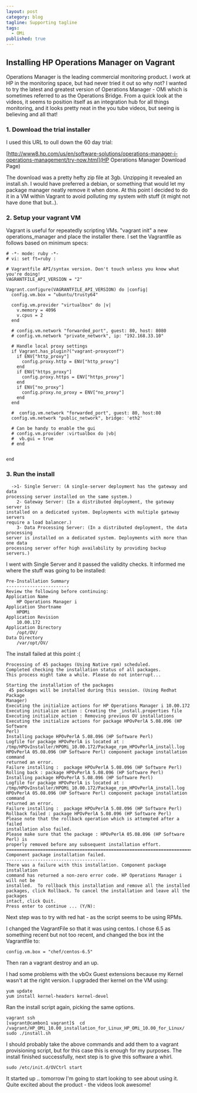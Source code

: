 ```yaml
---
layout: post
category: blog
tagline: Supporting tagline
tags: 
  - OMi
published: true
---
```

## Installing HP Operations Manager on Vagrant
Operations Manager is the leading commercial monitoring product.  I work at HP in the monitoring space, but had never tried it out so why not?  I wanted to try the latest and greatest version of Operations Manager - OMi which is sometimes referred to as the Operations Bridge.  From a quick look at the videos, it seems to position itself as an integration hub for all things monitoring, and it looks pretty neat in the you tube videos, but seeing is believing and all that!  

### 1. Download the trial installer
I used this URL to oull down the 60 day trial:

[http://www8.hp.com/us/en/software-solutions/operations-manager-i-operations-management/try-now.html](HP Operations Manager Download Page)

The download was a pretty hefty zip file at 3gb. Unzipping it revealed an install.sh.  I would have preferred a debian, or something that would let my package manager neatly remove it when done.  At this point I decided to do it in a VM within Vagrant to avoid polluting my system with stuff (it might not have done that but..).

### 2. Setup your vagrant VM
Vagrant is useful for repeatedly scripting VMs.  "vagrant init" a new operations_manager and place the installer there.  I set the Vagrantfile as follows based on minimum specs:


    # -*- mode: ruby -*-
    # vi: set ft=ruby :
     
    # Vagrantfile API/syntax version. Don't touch unless you know what you're doing!
    VAGRANTFILE_API_VERSION = "2"
      
    Vagrant.configure(VAGRANTFILE_API_VERSION) do |config|
      config.vm.box = "ubuntu/trusty64"

      config.vm.provider "virtualbox" do |v|
        v.memory = 4096
        v.cpus = 2
      end

      # config.vm.network "forwarded_port", guest: 80, host: 8080
      # config.vm.network "private_network", ip: "192.168.33.10"

      # Handle local proxy settings
      if Vagrant.has_plugin?("vagrant-proxyconf")
        if ENV["http_proxy"]
          config.proxy.http = ENV["http_proxy"]
        end
        if ENV["https_proxy"]
          config.proxy.https = ENV["https_proxy"]
        end
        if ENV["no_proxy"]
          config.proxy.no_proxy = ENV["no_proxy"]
        end
      end

      #  config.vm.network "forwarded_port", guest: 80, host:80
      config.vm.network "public_network", bridge: 'eth2'

      # Can be handy to enable the gui
      # config.vm.provider :virtualbox do |vb|
      #  vb.gui = true
      # end
      

    end



### 3. Run the install

```
  ->1- Single Server: (A single-server deployment has the gateway and data 
processing server installed on the same system.)
    2- Gateway Server: (In a distributed deployment, the gateway server is 
installed on a dedicated system. Deployments with multiple gateway servers 
require a load balancer.)
    3- Data Processing Server: (In a distributed deployment, the data processing 
server is installed on a dedicated system. Deployments with more than one data 
processing server offer high availability by providing backup servers.)
```

I went with Single Server and it passed the validity checks.  It informed me where the stuff was going to be installed:

    Pre-Installation Summary
    ------------------------
    Review the following before continuing:
    Application Name
        HP Operations Manager i
    Application Shortname
        HPOMi
    Application Revision
        10.00.172
    Application Directory
        /opt/OV/
    Data Directory
        /var/opt/OV/


The install failed at this point :(

    Processing of 45 packages (Using Native rpm) scheduled.
    Completed checking the installation status of all packages.
    This process might take a while. Please do not interrupt...

    Starting the installation of the packages
     45 packages will be installed during this session. (Using Redhat Package 
    Manager)
    Executing the initialize actions for HP Operations Manager i 10.00.172
    Executing initialize action : Creating the _install.properties file
    Executing initialize action : Removing previous OV installations
    Executing the initialize actions for package HPOvPerlA 5.08.096 (HP Software 
    Perl)
    Installing package HPOvPerlA 5.08.096 (HP Software Perl)
    Logfile for package HPOvPerlA is located at : 
    /tmp/HPOvInstaller/HPOMi_10.00.172/Package_rpm_HPOvPerlA_install.log
    HPOvPerlA 05.08.096 (HP Software Perl) component package installation command 
    returned an error.
    Failure installing :  package HPOvPerlA 5.08.096 (HP Software Perl)
    Rolling back : package HPOvPerlA 5.08.096 (HP Software Perl)
    Installing package HPOvPerlA 5.08.096 (HP Software Perl)
    Logfile for package HPOvPerlA is located at : 
    /tmp/HPOvInstaller/HPOMi_10.00.172/Package_rpm_HPOvPerlA_install.log
    HPOvPerlA 05.08.096 (HP Software Perl) component package installation command 
    returned an error.
    Failure installing :  package HPOvPerlA 5.08.096 (HP Software Perl)
    Rollback failed : package HPOvPerlA 5.08.096 (HP Software Perl)
    Please note that the rollback operation which is attempted after a failed 
    installation also failed.
    Please make sure that the package : HPOvPerlA 05.08.096 (HP Software Perl) is 
    properly removed before any subsequent installation effort.
    ===============================================================================
    Component package installation failed.
    --------------------------------------
    There was a failure with this installation. Component package installation 
    command has returned a non-zero error code. HP Operations Manager i will not be
    installed.  To rollback this installation and remove all the installed 
    packages, click Rollback. To cancel the installation and leave all the packages
    intact, click Quit.
    Press enter to continue ... (Y/N): 

Next step was to try with red hat - as the script seems to be using RPMs.  

I changed the VagrantFile so that it was using centos.  I chose 6.5 as something recent but not too recent, and changed the box int the Vagrantfile to:

    config.vm.box = "chef/centos-6.5"

Then ran a vagrant destroy and an up.  

I had some problems with the vbOx Guest extensions because my Kernel wasn't at the right version. I upgraded ther kernel on the VM using:

    yum update
    yum install kernel-headers kernel-devel

Ran the install script again, picking the same options.

    vagrant ssh
    [vagrant@cambon1 vagrant]$  cd /vagrant/HP_OMi_10.00_installation_for_Linux_HP_OMi_10.00_for_Linux/
    sudo ./install.sh

I should probably take the above commands and add them to a vagrant provisioning script, but for this case this is enough for my purposes.  The install finished successfully, next step is to give this software a whirl.

    sudo /etc/init.d/OVCtrl start

 It started up .. tomorrow I'm going to start looking to see about using it. Quite excited about the product - the videos look awesome!
